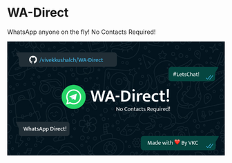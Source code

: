 # WA-Direct
WhatsApp anyone on the fly!   No Contacts Required!

![SocialPreview](https://raw.githubusercontent.com/vivekkushalch/WA-Direct/main/assets/social_preview.png)


